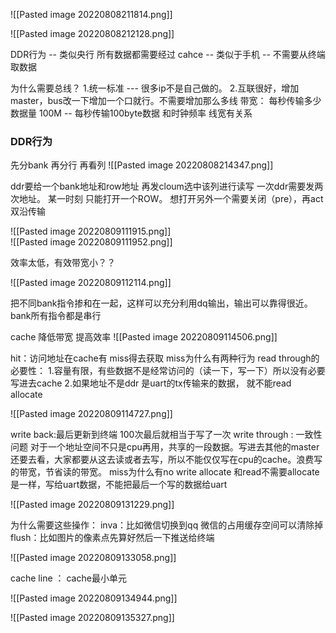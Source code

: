 ![[Pasted image 20220808211814.png]]

![[Pasted image 20220808212128.png]]

DDR行为 -- 类似央行 所有数据都需要经过
cahce -- 类似于手机 -- 不需要从终端取数据

为什么需要总线？
1.统一标准 --- 很多ip不是自己做的。
2.互联很好，增加master，bus改一下增加一个口就行。不需要增加那么多线
带宽：
每秒传输多少数据量  100M -- 每秒传输100byte数据 
和时钟频率 线宽有关系

### DDR行为
先分bank 再分行 再看列 
![[Pasted image 20220808214347.png]]

ddr要给一个bank地址和row地址 再发cloum选中该列进行读写
一次ddr需要发两次地址。
某一时刻 只能打开一个ROW。 想打开另外一个需要关闭（pre），再act
双沿传输

![[Pasted image 20220809111915.png]]   
![[Pasted image 20220809111952.png]]

效率太低，有效带宽小？？

![[Pasted image 20220809112114.png]]

把不同bank指令掺和在一起，这样可以充分利用dq输出，输出可以靠得很近。
bank所有指令都是串行

cache
降低带宽 提高效率
![[Pasted image 20220809114506.png]]

hit：访问地址在cache有
miss得去获取
miss为什么有两种行为
read through的必要性：
1.容量有限，有些数据不是经常访问的（读一下，写一下）所以没有必要写进去cache
2.如果地址不是ddr 是uart的tx传输来的数据， 就不能read allocate


![[Pasted image 20220809114727.png]]

write back:最后更新到终端  100次最后就相当于写了一次
write through : 一致性问题 对于一个地址空间不只是cpu再用，共享的一段数据。写进去其他的master还要去看，大家都要从这去读或者去写，所以不能仅仅写在cpu的cache。浪费写的带宽，节省读的带宽。
miss为什么有no write allocate 
和read不需要allocate 是一样，写给uart数据，不能把最后一个写的数据给uart

![[Pasted image 20220809131229.png]]

为什么需要这些操作：
inva：比如微信切换到qq 微信的占用缓存空间可以清除掉
flush：比如图片的像素点先算好然后一下推送给终端


![[Pasted image 20220809133058.png]]


cache line ： cache最小单元


![[Pasted image 20220809134944.png]]



![[Pasted image 20220809135327.png]]















